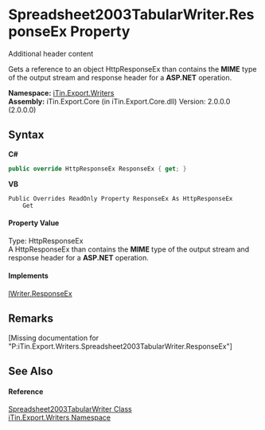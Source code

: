 # Spreadsheet2003TabularWriter.ResponseEx Property 
Additional header content 

Gets a reference to an object HttpResponseEx than contains the <strong>MIME</strong> type of the output stream and response header for a <strong>ASP.NET</strong> operation.

**Namespace:**&nbsp;<a href="N_iTin_Export_Writers">iTin.Export.Writers</a><br />**Assembly:**&nbsp;iTin.Export.Core (in iTin.Export.Core.dll) Version: 2.0.0.0 (2.0.0.0)

## Syntax

**C#**<br />
``` C#
public override HttpResponseEx ResponseEx { get; }
```

**VB**<br />
``` VB
Public Overrides ReadOnly Property ResponseEx As HttpResponseEx
	Get
```


#### Property Value
Type: HttpResponseEx<br />A HttpResponseEx than contains the <strong>MIME</strong> type of the output stream and response header for a <strong>ASP.NET</strong> operation.

#### Implements
<a href="P_iTin_Export_ComponentModel_Writer_IWriter_ResponseEx">IWriter.ResponseEx</a><br />

## Remarks
\[Missing <remarks> documentation for "P:iTin.Export.Writers.Spreadsheet2003TabularWriter.ResponseEx"\]

## See Also


#### Reference
<a href="T_iTin_Export_Writers_Spreadsheet2003TabularWriter">Spreadsheet2003TabularWriter Class</a><br /><a href="N_iTin_Export_Writers">iTin.Export.Writers Namespace</a><br />